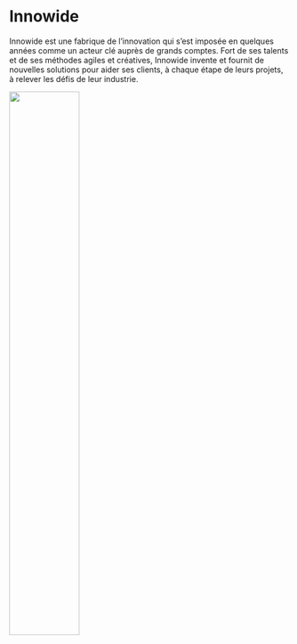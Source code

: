 # Innowide

Innowide est une fabrique de l’innovation qui s’est imposée en quelques années comme un acteur clé auprès de grands comptes.
Fort de ses talents et de ses méthodes agiles et créatives, Innowide invente et fournit de nouvelles solutions pour aider ses clients, à chaque étape de leurs projets, à relever les défis de leur industrie.

[<img src="https://img.youtube.com/vi/JEjHkyxBstg/maxresdefault.jpg" width="50%">](https://youtu.be/JEjHkyxBstg)
